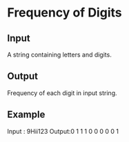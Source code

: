 # Frequency of Digits

## Input
 A string containing letters and digits.

 ## Output
 Frequency of each digit in input string.

 ## Example
 Input : 9Hii123
 Output:0 1 1 1 0 0 0 0 0 1